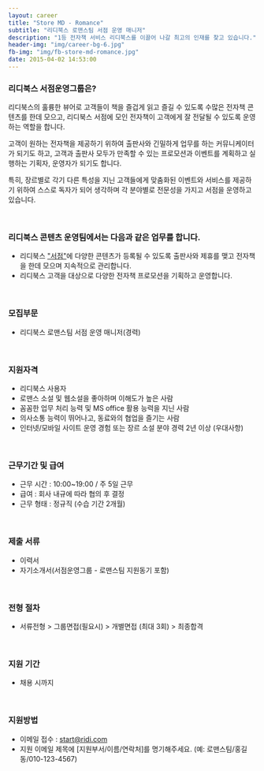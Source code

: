 ```yaml
---
layout: career
title: "Store MD - Romance"
subtitle: "리디북스 로맨스팀 서점 운영 매니저"
description: "1등 전자책 서비스 리디북스를 이끌어 나갈 최고의 인재를 찾고 있습니다."
header-img: "img/career-bg-6.jpg"
fb-img: "img/fb-store-md-romance.jpg"
date: 2015-04-02 14:53:00
---
```



### 리디북스 서점운영그룹은?

리디북스의 훌륭한 뷰어로 고객들이 책을 즐겁게 읽고 즐길 수 있도록 수많은 전자책 콘텐츠를 한데 모으고, 리디북스 서점에 모인 전자책이 고객에게 잘 전달될 수 있도록 운영하는 역할을 합니다.

고객이 원하는 전자책을 제공하기 위하여 출판사와 긴밀하게 업무를 하는 커뮤니케이터가 되기도 하고, 고객과 출판사 모두가 만족할 수 있는 프로모션과 이벤트를 계획하고 실행하는 기획자, 운영자가 되기도 합니다.

특히, 장르별로 각기 다른 특성을 지닌 고객들에게 맞춤화된 이벤트와 서비스를 제공하기 위하여 스스로 독자가 되어 생각하며 각 분야별로 전문성을 가지고 서점을 운영하고 있습니다.

<br>

### 리디북스 콘텐츠 운영팀에서는 다음과 같은 업무를 합니다.

* 리디북스 ["서점"](http://ridibooks.com)에 다양한 콘텐츠가 등록될 수 있도록 출판사와 제휴를 맺고 전자책을 한데 모으며 지속적으로 관리합니다.
* 리디북스 고객을 대상으로 다양한 전자책 프로모션을 기획하고 운영합니다.

<br>

### 모집부문
* 리디북스 로맨스팀 서점 운영 매니저(경력)

<br>

### 지원자격

* 리디북스 사용자
* 로맨스 소설  및 웹소설을 좋아하며 이해도가 높은 사람
* 꼼꼼한 업무 처리 능력 및 MS office 활용 능력을 지닌 사람
* 의사소통 능력이 뛰어나고, 동료와의 협업을 즐기는 사람
* 인터넷/모바일 사이트 운영 경험 또는 장르 소설 분야 경력 2년 이상 (우대사항)

<br>

### 근무기간 및 급여

* 근무 시간 : 10:00~19:00 / 주 5일 근무
* 급여 : 회사 내규에 따라 협의 후 결정
* 근무 형태 : 정규직 (수습 기간 2개월)

<br>

### 제출 서류

* 이력서
* 자기소개서(서점운영그룹 - 로맨스팀 지원동기 포함)

<br>

### 전형 절차

* 서류전형 > 그룹면접(필요시) > 개별면접 (최대 3회) > 최종합격

<br>

### 지원 기간

* 채용 시까지

<br>

### 지원방법

* 이메일 접수 : <a href="mailto:start@ridi.com">start@ridi.com</a>
* 지원 이메일 제목에 [지원부서/이름/연락처]를 명기해주세요.
  (예: 로맨스팀/홍길동/010-123-4567)
